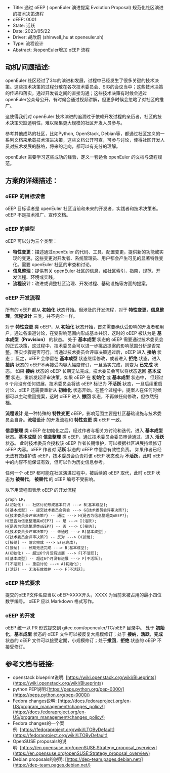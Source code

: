 - Title:    通过 oEEP ( openEuler 演进提案 Evolution Proposal) 规范化社区演进的技术决策流程
- oEEP:     0001
- State:    活跃
- Date:     2023/05/22
- Driver:   胡欣蔚 (shinwell_hu at openeuler.sh)
- Type:     流程设计
- Abstract: 为openEuler增加 oEEP 流程


## 动机/问题描述:
  openEuler 社区经过了3年的演进和发展，过程中已经发生了很多关键的技术决策。这些技术决策的过程分散在各次技术委员会、SIG的会议当中；这些技术决策的传递和落实，通过开发者之间的直接沟通；这些技术决策有时候会通过openEuler公众号公开，有时候会通过视频讲解，但更多时候会忽略了对社区的推广。

  这使得我们对 openEuler 技术演进的追溯过于依赖开发过程的亲历者，社区的技术决策欠缺透明性，难以聚集更大规模的社区开发人员参与。

  参考其他成熟的社区，比如Python, OpenStack, Debian等，都通过社区定义的一系列文档来承载技术演进决策，这些文档公开可查，可参与讨论，使得社区开发人员对技术发展的脉络，将来的走向，都可以有充分的理解。

  openEuler 需要学习这些成功的经验，定义一套适合 openEuler 的文档与流程规范。

## 方案的详细描述：

### oEEP 的目标读者
 oEEP 目标读者是 openEuler 社区当前和未来的开发者，实践者和技术决策者。oEEP 不是技术推广、宣传文档。

### oEEP 的类型

  oEEP 可以分为三个类型：
- **特性变更**：描述通过openEuler 的代码、工具、配置变更，提供新的功能或实现的变更。这些变更对开发者、系统管理员、用户都会产生可见的显著特性变化。需要 openEuler 社区的审查和讨论。
- **信息整理**：提供有关 openEuler 社区的信息，如社区索引，指南，规范，开发流程、环境或实践。
- **流程设计**：改进或调整社区治理、开发过程、基础设施等方面的提案。

### oEEP 开发流程

  所有的 oEEP 都从 **初始化** 状态开始。但涉及的开发流程，对于 **特性变更**，**信息整理**，**流程设计** 三类，并不完全一样。

  对于 **特性变更** 类 oEEP，从 **初始化** 状态开始，首先需要确认受影响的开发者和用户，通过各渠道讨论，在受影响范围内形成基本共识，这时的 oEEP 被认为是 **基本成型（Provision）** 的状态。
  处于 **基本成型** 状态的 oEEP 需要通过技术委员会的正式决策，这过程中，技术委员会可以进一步挑战提案的影响范围分析是否完整，落实步骤是否可行。当通过技术委员会评审决策通过后，oEEP 进入 **接纳** 状态；
  反之，oEEP 会停留在 **基本成型** 状态继续修改，或者进入 **拒绝** 状态。进入 **接纳** 状态的 oEEP不再接受内容大幅度修订，一旦落实完成，则变为 **已完成** 状态。
  如果 **接纳** 状态的 oEEP 长期无法完成，技术委员会可以将状态退回 **基本成型** 状态，重新发起评审决策。如果 oEEP 在  **初始化** 或 **基本成型** 状态中，
  但超过 6 个月没有任何进展，技术委员会将该 oEEP 标记为 **不活跃** 状态，一旦后续重启讨论，oEEP 还需要重新从 **初始化** 状态开始。在整个过程中，提案人在任何时候都可以主动撤回提案，这时 oEEP 进入 **撤回** 状态，不再做任何修改，但依然归档。

  **流程设计** 是一种特殊的 **特性变更** oEEP，影响范围主要是社区基础设施与技术委员会自身。**流程设计** 的开发流程和 **特性变更** 类 oEEP 一致。

  **信息整理** 类 oEEP 在初始化之后，经过作者与相关方讨论和迭代，进入 **基本成型** 状态。**基本成型** 的 **信息整理** 类 oEEP，通过技术委员会委员审读通过，进入 **活跃** 状态。
  此时技术委员会授权该 oEEP 作者长期维护，可以根据社区进展持续修订 oEEP 内容。oEEP 作者对 **活跃** 状态的 oEEP 中信息有效性负责。
  如果作者已经无法有效维护该 oEEP，技术委员会负责将该 oEEP 状态改为 **不活跃**，此时 oEEP 中的内容不能保证有效，但可以作为历史信息参考。

  任何一个 oEEP 都可能在社区演进过程中，被后续的 oEEP 取代，此时 oEEP 状态为 **被替代**。 **被替代** 的 oEEP 编号不受影响。

  以下用流程图表示 oEEP 的开发流程

  ```mermaid
  graph LR;
  A(初始化) -- 社区讨论形成基本共识 ---> B[基本成型];
  B[基本成型] -- 提交技术委员会例会 ---> G{技术委员会评审决策?};
  G{技术委员会评审决策?} -- 通过 ---> H{是否为信息整理类oEEP?};
  H{是否为信息整理类oEEP?} -- 是 ---> I(活跃);
  H{是否为信息整理类oEEP?} -- 否 ---> C[接纳];
  G{技术委员会评审决策?} -- 未通过 ---> B[基本成型];
  G{技术委员会评审决策?} -- 反对 ---> D(拒绝);
  C[接纳] -- 落实完成 ---> E(已完成);
  C[接纳] -- 长期无法完成 ---> B[基本成型];
  A(初始化) -- 超过6个月没有进展 ---> F[不活跃];
  B[基本成型] -- 超过6个月没有进展 ---> F[不活跃];
  F[不活跃] -- 重启讨论 ---> A(初始化);
  I(活跃) -- 无法有效维护 ---> F[不活跃];
  ```

### oEEP 格式要求

  提交的oEEP文件名应当以 oEEP-XXXX开头，XXXX 为当前未被占用的最小四位数字编号。
  oEEP 应以 Markdown 格式写作。

### oEEP 的开发

  oEEP 统一以 PR 形式提交到 gitee.com/openeuler/TC/oEEP 目录中。
  处于 **初始化**，**基本成型** 状态的 oEEP 文件可以被反复大规模修订；处于 **接纳**，**活跃**，**完成** 状态的 oEEP 文件可以接受定期，小规模修订；处于**撤回**，**拒绝** 状态的 oEEP 不接受修订。

## 参考文档与链接:
- openstack blueprint说明: [https://wiki.openstack.org/wiki/Blueprints](https://wiki.openstack.org/wiki/Blueprints)
- python PEP说明:[https://peps.python.org/pep-0000/](https://peps.python.org/pep-0000/)
- Fedora changes说明: [https://docs.fedoraproject.org/en-US/program_management/changes_policy/](https://docs.fedoraproject.org/en-US/program_management/changes_policy/)
- Fedora changes的一个案例: [https://fedoraproject.org/wiki/LTOByDefault](https://fedoraproject.org/wiki/LTOByDefault)
- OpenSUSE proposals的说明: [https://en.opensuse.org/openSUSE:Strategy_proposal_overview](https://en.opensuse.org/openSUSE:Strategy_proposal_overview)
- Debian proposals的说明: [https://dep-team.pages.debian.net/](https://dep-team.pages.debian.net/)
